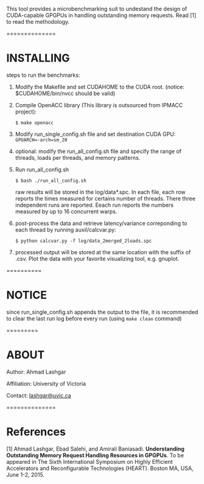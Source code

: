 This tool provides a microbenchmarking suit to undestand the design of CUDA-capable GPGPUs in handling outstanding memory requests. Read [1] to read the methodology.

==============
# INSTALLING 

steps to run the benchmarks:

1) Modify the Makefile and set CUDAHOME to the CUDA root. (notice: $CUDAHOME/bin/nvcc should be valid)

2) Compile OpenACC library (This library is outsourced from IPMACC project):

   `$ make openacc`

3) Modify run_single_config.sh file and set destination CUDA GPU: `GPUARCH=-arch=sm_20`

4) optional: modify the run_all_config.sh file and specify the range of threads, loads per threads, and memory patterns.

5) Run run_all_config.sh

    `$ bash ./run_all_config.sh`

   raw results will be stored in the log/data*.spc. In each file, each row reports the times measured for certains number of threads. There three independent runs are reported. Eeach run reports the numbers measured by up to 16 concurrent warps.

7) post-process the data and retrieve latency/variance correponding to each thread by running auxil/calcvar.py:

    `$ python calcvar.py -f log/data_2merged_2loads.spc`

8) processed output will be stored at the same location with the suffix of .csv. Plot the data with your favorite visualizing tool, e.g. gnuplot.

==========
# NOTICE 

since run_single_config.sh appends the output to the file, it is recommended to clear the last run log before every run (using `make clean` command)

=========
# ABOUT 

Author: Ahmad Lashgar

Affiliation: University of Victoria

Contact: lashgar@uvic.ca

==============
# References 

[1] Ahmad Lashgar, Ebad Salehi, and Amirali Baniasadi. **Understanding Outstanding Memory Request Handling Resources in GPGPUs**. To be appeared in The Sixth International Symposium on Highly Efficient Accelerators and Reconfigurable Technologies (HEART). Boston MA, USA, June 1-2, 2015.
